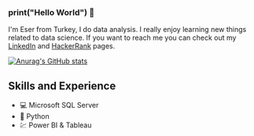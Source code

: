 ### print("Hello World") 👋

I'm Eser from Turkey, I do data analysis. I really enjoy learning new things related to data science. If you want to reach me you can check out my [LinkedIn](https://www.linkedin.com/in/eser-karaceper/) and [HackerRank](https://www.hackerrank.com/eserkaraceper88) pages.

[![Anurag's GitHub stats](https://github-readme-stats.vercel.app/api?username=esero88)](https://github.com/anuraghazra/github-readme-stats)

## Skills and Experience

* 💻 Microsoft SQL Server
* 🐍 Python
* 💹 Power BI & Tableau
